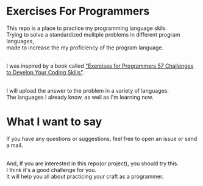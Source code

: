 # Exercises For Programmers
This repo is a place to practice my programming language skils.<br>
Trying to solve a standardized mulitple problems in different program languages,<br>
made to increase the my proficiency of the program language.<br><br>

I was inspired by a book called ["Exercises for Programmers 57 Challenges to Develop Your Coding Skills"](https://pragprog.com/book/bhwb/exercises-for-programmers).<br><br>

I will upload the answer to the problem in a variety of languages.<br>
The languages I already know, as well as I'm learning now.


# What I want to say
If you have any questions or suggestions, feel free to open an issue or send a mail.<br><br>

And, If you are interested in this repo(or project), you should try this.<br>
I think it's a good challenge for you.<br>
It will help you all about practicing your craft as a programmer.
